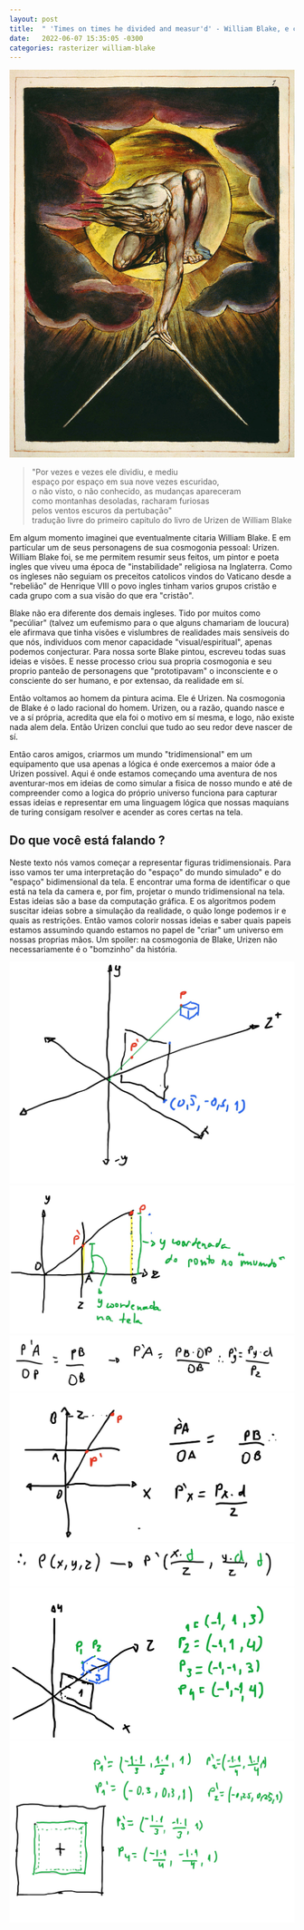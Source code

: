 ```yaml
---
layout: post
title:  " 'Times on times he divided and measur'd' - William Blake, e como projetar os objetos da terceira dimensão"
date:   2022-06-07 15:35:05 -0300
categories: rasterizer william-blake
---
```



![Urizen realizando com seu compasso a primeira mensura do mundo manifesto](/images/rasterizer/perspectiva/urizen.jpg)
>"Por vezes e vezes ele dividiu, e mediu<br>
> espaço por espaço em sua nove vezes escuridao,<br>
> o não visto, o não conhecido, as mudanças apareceram<br>
> como montanhas desoladas, racharam furiosas<br>
> pelos ventos escuros da pertubação"<br>
> tradução livre do primeiro capitulo do livro de Urizen de William Blake

Em algum momento imaginei que eventualmente citaria William Blake. E em particular um de seus personagens de sua cosmogonia pessoal: Urizen. 
William Blake foi, se me permitem resumir seus feitos, um pintor e poeta ingles que viveu uma época de "instabilidade" religiosa na Inglaterra. Como os ingleses não seguiam os preceitos catolicos vindos do Vaticano desde a "rebelião" de Henrique VIII o povo ingles tinham varios grupos cristão e cada grupo com a sua visão do que era "cristão". 

Blake não era diferente dos demais ingleses. Tido por muitos como "pecúliar" (talvez um eufemismo para o que alguns chamariam de loucura) ele afirmava que tinha visões e vislumbres de realidades mais sensíveis do que nós, individuos com menor capacidade "visual/espiritual", apenas podemos conjecturar. Para nossa sorte Blake pintou, escreveu todas suas ideias e visões. E nesse processo criou sua propria cosmogonia e seu proprio panteão de personagens que "prototipavam" o inconsciente e o consciente do ser humano, e por extensao, da realidade em sí. 

Então voltamos ao homem da pintura acima. Ele é Urizen. Na cosmogonia de Blake é o lado racional do homem. Urizen, ou a razão, quando nasce e ve a sí própria, acredita que ela foi o motivo em sí mesma, e logo, não existe nada alem dela. Então Urizen conclui que tudo ao seu redor deve nascer de sí. 

Então caros amigos, criarmos um mundo "tridimensional" em um equipamento que usa apenas a lógica é onde exercemos a maior óde a Urizen possivel. Aqui é onde estamos começando uma aventura de nos aventurar-mos em ideias de como simular a fisica de nosso mundo e até de compreender como a logica do próprio universo funciona para capturar essas ideias e representar em uma linguagem lógica que nossas maquians de turing consigam resolver e acender as cores certas na tela. 

## Do que você está falando ?
Neste texto nós vamos começar a representar figuras tridimensionais. Para isso vamos ter uma interpretação do "espaço" do mundo simulado" e do "espaço" bidimensional da tela. E encontrar uma forma de identificar o que está na tela da camera e, por fim, projetar o mundo tridimensional na tela.
Estas ideias são a base da computação gráfica. E os algoritmos podem suscitar ideias sobre a simulação da realidade, o quão longe podemos ir e quais as restrições. Então vamos colorir nossas ideias e saber quais papeis estamos assumindo quando estamos no papel de "criar" um universo em nossas proprias mãos. Um spoiler: na cosmogonia de Blake, Urizen não necessariamente é o "bomzinho" da história.



![Image](/images/rasterizer/perspectiva/perspectiva-1-1.jpg)
![Image](/images/rasterizer/perspectiva/perspectiva-2-1.jpg)
![Image](/images/rasterizer/perspectiva/perspectiva-3-1.jpg)
![Image](/images/rasterizer/perspectiva/perspectiva-4-1.jpg)
![Image](/images/rasterizer/perspectiva/perspectiva-5-1.jpg)
![Image](/images/rasterizer/perspectiva/perspectiva-6-1.jpg)
![Image](/images/rasterizer/perspectiva/perspectiva-7-1.jpg)

